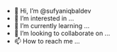 - 👋 Hi, I’m @sufyaniqbaldev
- 👀 I’m interested in ...
- 🌱 I’m currently learning ...
- 💞️ I’m looking to collaborate on ...
- 📫 How to reach me ...

<!---
sufyaniqbaldev/sufyaniqbaldev is a ✨ special ✨ repository because its `README.md` (this file) appears on your GitHub profile.
You can click the Preview link to take a look at your changes.
--->
